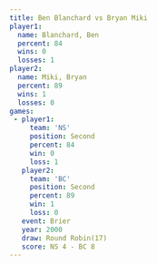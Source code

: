 ```yaml
---
title: Ben Blanchard vs Bryan Miki
player1:              
  name: Blanchard, Ben
  percent: 84         
  wins: 0             
  losses: 1           
player2:              
  name: Miki, Bryan   
  percent: 89         
  wins: 1             
  losses: 0           
games:
 - player1:          
     team: 'NS'      
     position: Second
     percent: 84     
     win: 0          
     loss: 1         
   player2:          
     team: 'BC'      
     position: Second
     percent: 89     
     win: 1          
     loss: 0         
   event: Brier         
   year: 2000           
   draw: Round Robin(17)
   score: NS 4 - BC 8   
---
```

